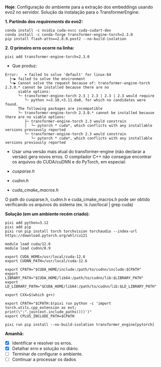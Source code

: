 **Hoje**: Configuração do ambiente para a extração dos embeddings usando evo2 no servidor. Solução da instalação para o TransformerEngine:

**1. Partindo dos *requirements* do evo2:**

```shell
conda install -c nvidia cuda-nvcc cuda-cudart-dev
conda install -c conda-forge transformer-engine-torch=2.3.0
pip install flash-attn==2.8.0.post2 --no-build-isolation
```

**2. O primeiro erro ocorre na linha:**

```pixi add transformer-engine-torch=2.3.0 ```

- Que produz:

```shell
Error:   × failed to solve 'default' for linux-64  
  ├─▶ failed to solve the environment  
  ╰─▶ Cannot solve the request because of: transformer-engine-torch 2.3.0.* cannot be installed because there are no  
      viable options:  
      └─ transformer-engine-torch 2.3 | 2.3 | 2.3 | 2.3 would require  
         └─ python >=3.10,<3.11.0a0, for which no candidates were found.  
      The following packages are incompatible  
      └─ transformer-engine-torch 2.3.0.* cannot be installed because there are no viable options:  
         ├─ transformer-engine-torch 2.3 would constrain  
         │  └─ pytorch * cuda*, which conflicts with any installable versions previously reported  
         └─ transformer-engine-torch 2.3 would constrain  
            └─ pytorch * cuda*, which conflicts with any installable versions previously reported
```
            
- Usar uma versão mais atual do transformer-engine (não declarar a versão) gera novos erros. O compilador C++ não consegue encontrar os arquivos do CUDA/cuDNN e do PyTorch, em especial:  

- *cusparse.h*

- *cudnn.h*  

- *cuda_cmake_macros.h*

O path do cusparse.h, cudnn.h e cuda_cmake_macros.h pode ser obtido verificando os arquivos do sistema (ex. ls /usr/local | grep cuda)

**Solução (em um ambiente recém criado):**

```shell
pixi add python=3.12
pixi add pip
pixi run pip install torch torchvision torchaudio --index-url https://download.pytorch.org/whl/cu121

module load cuda/12.6
module load cudnn/8.9

export CUDA_HOME=/usr/local/cuda-12.6
export CUDNN_PATH=/usr/local/cuda-12.6

export CPATH="$CUDA_HOME/include:/path/to/cudnn/include:$CPATH"
export LIBRARY_PATH="$CUDA_HOME/lib64:/path/to/cudnn/lib:$LIBRARY_PATH"
export LD_LIBRARY_PATH="$CUDA_HOME/lib64:/path/to/cudnn/lib:$LD_LIBRARY_PATH"

export CXX=$(which g++)

export CPATH="$CPATH:$(pixi run python -c 'import torch.utils.cpp_extension as ext; print(\":".join(ext.include_paths()))')"
export CPLUS_INCLUDE_PATH=$CPATH

pixi run pip install --no-build-isolation transformer_engine[pytorch]
```

**Amanhã:** 
- [x] Identificar e resolver os erros.
- [x] Detalhar erro e solução no diário.
- [ ] Terminar de configurar o ambiente.
- [ ] Continuar a processar os dados
